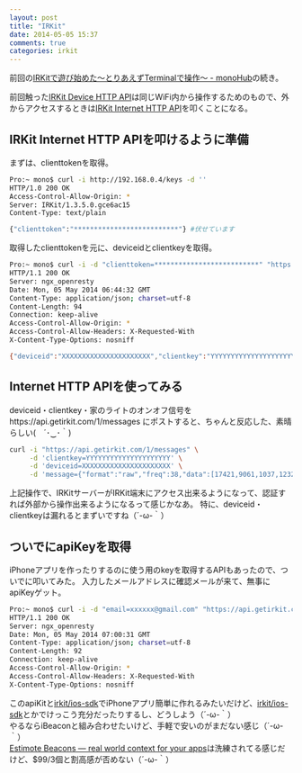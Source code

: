 ```yaml
---
layout: post
title: "IRKit"
date: 2014-05-05 15:37
comments: true
categories: irkit
---
```


前回の[IRKitで遊び始めた〜とりあえずTerminalで操作〜 - monoHub](http://mono0926.com/blog/2014/05/05/irkit/)の続き。

前回触った[IRKit Device HTTP API](http://getirkit.com/#IRKit-Device-API)は同じWiFi内から操作するためのもので、外からアクセスするときは[IRKit Internet HTTP API](http://getirkit.com/#IRKit-Internet-API)を叩くことになる。

## IRKit Internet HTTP APIを叩けるように準備

まずは、clienttokenを取得。

```sh
Pro:~ mono$ curl -i http://192.168.0.4/keys -d ''
HTTP/1.0 200 OK
Access-Control-Allow-Origin: *
Server: IRKit/1.3.5.0.gce6ac15
Content-Type: text/plain

{"clienttoken":"**************************"} #伏せています
```

取得したclienttokenを元に、deviceidとclientkeyを取得。

<!-- more -->

```sh
Pro:~ mono$ curl -i -d "clienttoken=**************************" "https://api.getirkit.com/1/keys"
HTTP/1.1 200 OK
Server: ngx_openresty
Date: Mon, 05 May 2014 06:44:32 GMT
Content-Type: application/json; charset=utf-8
Content-Length: 94
Connection: keep-alive
Access-Control-Allow-Origin: *
Access-Control-Allow-Headers: X-Requested-With
X-Content-Type-Options: nosniff

{"deviceid":"XXXXXXXXXXXXXXXXXXXXXX","clientkey":"YYYYYYYYYYYYYYYYYYYYY"} #伏せています
```

## Internet HTTP APIを使ってみる

deviceid・clientkey・家のライトのオンオフ信号をhttps://api.getirkit.com/1/messages にポストすると、ちゃんと反応した、素晴らしい(　´･‿･｀)

```sh
curl -i "https://api.getirkit.com/1/messages" \
     -d 'clientkey=YYYYYYYYYYYYYYYYYYYYY' \
     -d 'deviceid=XXXXXXXXXXXXXXXXXXXXXX' \
     -d 'message={"format":"raw","freq":38,"data":[17421,9061,1037,1232,935,3458,935,1190,1073,1190,1073,1190,1190,1190,1073,1190,935,3458,1037,3341,1037,1190,935,3458,1002,3458,1002,1111,1111,3341,968,3458,968,1150,1150,3458,1037,3341,1037,1275,1002,3458,1002,1190,1037,3341,1037,1150,1150,3341,1037,1190,935,1275,935,3458,1037,1190,1002,3458,1037,1232,935,3458,1111,1111,1111]}'
```

上記操作で、IRKitサーバーがIRKit端末にアクセス出来るようになって、認証すれば外部から操作出来るようになるって感じかなあ。
特に、deviceid・clientkeyは漏れるとまずいですね（´-ω-｀）

## ついでにapiKeyを取得

iPhoneアプリを作ったりするのに使う用のkeyを取得するAPIもあったので、ついでに叩いてみた。
入力したメールアドレスに確認メールが来て、無事にapiKeyゲット。

```sh
Pro:~ mono$ curl -i -d "email=xxxxxx@gmail.com" "https://api.getirkit.com/1/apps"
HTTP/1.1 200 OK
Server: ngx_openresty
Date: Mon, 05 May 2014 07:00:31 GMT
Content-Type: application/json; charset=utf-8
Content-Length: 92
Connection: keep-alive
Access-Control-Allow-Origin: *
Access-Control-Allow-Headers: X-Requested-With
X-Content-Type-Options: nosniff
```

このapiKitと[irkit/ios-sdk](https://github.com/irkit/ios-sdk)でiPhoneアプリ簡単に作れるみたいだけど、[irkit/ios-sdk](https://github.com/irkit/ios-sdk)とかでけっこう充分だったりするし、どうしよう（´-ω-｀）  
やるならiBeaconと組み合わせたいけど、手軽で安いのがまだない感じ（´-ω-｀）  
[Estimote Beacons — real world context for your apps](http://estimote.com/)は洗練されてる感じだけど、$99/3個と割高感が否めない（´-ω-｀）
